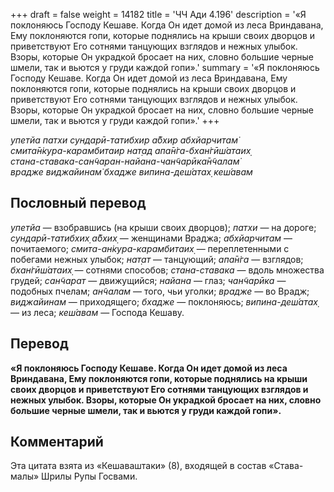+++
draft = false
weight = 14182
title = 'ЧЧ Ади 4.196'
description = '«Я поклоняюсь Господу Кешаве. Когда Он идет домой из леса Вриндавана, Ему поклоняются гопи, которые поднялись на крыши своих дворцов и приветствуют Его сотнями танцующих взглядов и нежных улыбок. Взоры, которые Он украдкой бросает на них, словно большие черные шмели, так и вьются у груди каждой гопи».'
summary = '«Я поклоняюсь Господу Кешаве. Когда Он идет домой из леса Вриндавана, Ему поклоняются гопи, которые поднялись на крыши своих дворцов и приветствуют Его сотнями танцующих взглядов и нежных улыбок. Взоры, которые Он украдкой бросает на них, словно большие черные шмели, так и вьются у груди каждой гопи».'
+++

_упетйа патхи сундарӣ-татибхир а̄бхир абхйарчитам̇  
смита̄н̇кура-карамбитаир нат̣ад апа̄н̇га-бхан̇гӣш́атаих̣  
стана-ставака-сан̃чаран-найана-чан̃чарӣка̄н̃чалам̇  
врадже виджайинам̇ бхадже випина-деш́атах̣ кеш́авам_

## Пословный перевод

_упетйа_ — взобравшись (на крыши своих дворцов); _патхи_ — на дороге; _сундарӣ_\-_татибхих̣_ _а̄бхих̣_ — женщинами Враджа; _абхйарчитам_ — почитаемого; _смита_\-_ан̇кура_\-_карамбитаих̣_ — переплетенными с побегами нежных улыбок; _нат̣ат_ — танцующий; _апа̄н̇га_ — взглядов; _бхан̇гӣш́атаих̣_ — сотнями способов; _стана_\-_ставака_ — вдоль множества грудей; _сан̃чарат_ — движущийся; _найана_ — глаз; _чан̃чарӣка_ — подобных пчелам; _ан̃чалам_ — того, чьи уголки; _врадже_ — во Врадж; _виджайинам_ — приходящего; _бхадже_ — поклоняюсь; _випина_\-_деш́атах̣_ — из леса; _кеш́авам_ — Господа Кешаву.

## Перевод

**«Я поклоняюсь Господу Кешаве. Когда Он идет домой из леса Вриндавана, Ему поклоняются гопи, которые поднялись на крыши своих дворцов и приветствуют Его сотнями танцующих взглядов и нежных улыбок. Взоры, которые Он украдкой бросает на них, словно большие черные шмели, так и вьются у груди каждой гопи».**

## Комментарий

Эта цитата взята из «Кешаваштаки» (8), входящей в состав «Става-малы» Шрилы Рупы Госвами.
